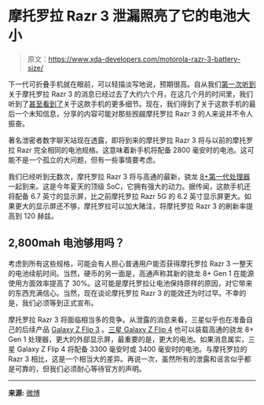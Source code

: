 # 摩托罗拉 Razr 3 泄漏照亮了它的电池大小

> 原文：<https://www.xda-developers.com/motorola-razr-3-battery-size/>

下一代可折叠手机就在眼前，可以轻描淡写地说，预期很高。自从我们[第一次听到](https://www.xda-developers.com/motorola-razr-3-snapdragon-8-gen-1-uwb/)关于摩托罗拉 Razr 3 的消息已经过去了大约六个月，在这几个月的时间里，我们听到了[甚至看到了](https://www.xda-developers.com/motorola-razr-3-leaked-video/)关于这款手机的更多细节。现在，我们得到了关于这款手机的最后一个未知信息，分享的内容可能对那些觊觎摩托罗拉 Razr 3 的人来说并不令人振奋。

著名泄密者数字聊天站现在透露，即将到来的摩托罗拉 Razr 3 将与以前的摩托罗拉 Razr 完全相同的电池规格。这意味着新手机将配备 2800 毫安时的电池。这可能不是一个孤立的大问题，但有一些事情要考虑。

我们已经听到无数次，摩托罗拉 Razr 3 将与高通的最新，骁龙 [8+第一代处理器](https://www.xda-developers.com/qualcomm-snapdragon-8-plus-gen-1/)一起到来。这是今年夏天的顶级 SoC，它拥有强大的动力。据传闻，这款手机还将配备 6.7 英寸的显示屏，比之前摩托罗拉 Razr 5G 的 6.2 英寸显示屏更大。如果更大的显示屏还不够，摩托罗拉可以加大赌注，将摩托罗拉 Razr 3 的刷新率提高到 120 赫兹。

## 2,800mah 电池够用吗？

考虑到所有这些规格，可能会有人担心普通用户能否获得摩托罗拉 Razr 3 一整天的电池续航时间。当然，硬币的另一面是，高通声称其新的骁龙 8+ Gen 1 在能源使用方面效率提高了 30%。这可能是摩托罗拉让电池保持原样的原因，对它带来的东西充满信心。当然，现在谈论摩托罗拉 Razr 3 的能效还为时过早。不幸的是，我们必须等到正式宣布。

摩托罗拉 Razr 3 将面临相当多的竞争。从泄露的消息来看，三星似乎也在准备自己的后续产品 [Galaxy Z Flip 3](https://www.xda-developers.com/samsung-galaxy-z-flip-3/) 。[三星 Galaxy Z Flip 4](https://www.xda-developers.com/samsung-galaxy-z-flip-4/) 也可以装载高通的骁龙 8+ Gen 1 处理器，更大的外部显示屏，最重要的是，更大的电池。如果消息属实，三星 Galaxy Z Flip 4 将配备 3300 毫安时或 3400 毫安时的电池。与摩托罗拉的 Razr 3 相比，这是一个相当大的差异。再说一次，虽然所有的泄露和谣言似乎都是可靠的，但我们必须耐心等待官方的声明。

* * *

**来源:** [微博](https://m.weibo.cn/detail/4781671428395151)